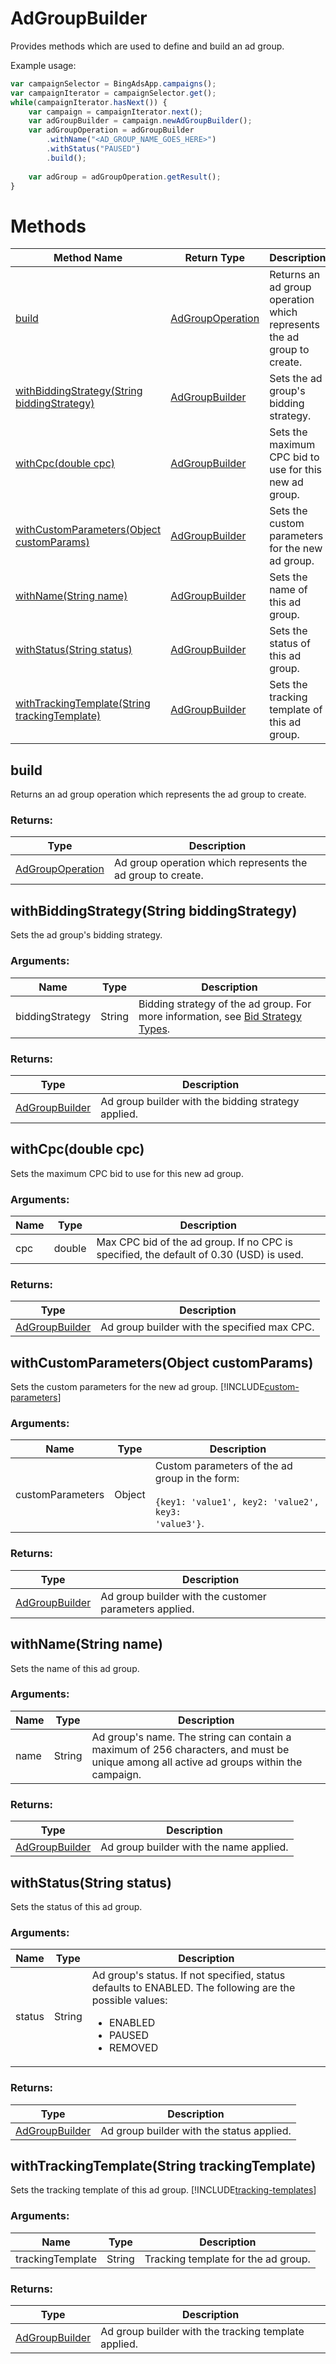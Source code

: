 # AdGroupBuilder
Provides methods which are used to define and build an ad group.

Example usage:
```javascript
var campaignSelector = BingAdsApp.campaigns();
var campaignIterator = campaignSelector.get();
while(campaignIterator.hasNext()) {
    var campaign = campaignIterator.next();
    var adGroupBuilder = campaign.newAdGroupBuilder();
    var adGroupOperation = adGroupBuilder
        .withName("<AD_GROUP_NAME_GOES_HERE>")
        .withStatus("PAUSED")
        .build();
    
    var adGroup = adGroupOperation.getResult();
}
```

# Methods
|Method Name|Return Type|Description|
|-|-|-
[build](#build)|[AdGroupOperation](./AdGroupOperation)|Returns an ad group operation which represents the ad group to create.
[withBiddingStrategy(String biddingStrategy)](#withbiddingstrategy~string-biddingstrategy~)|[AdGroupBuilder](./AdGroupBuilder)|Sets the ad group's bidding strategy.
[withCpc(double cpc)](#withcpc~double-cpc~)|[AdGroupBuilder](./AdGroupBuilder)|Sets the maximum CPC bid to use for this new ad group.
[withCustomParameters(Object customParams)](#withcustomparameters~object-customparams~)|[AdGroupBuilder](./AdGroupBuilder)|Sets the custom parameters for the new ad group.
[withName(String name)](#withname~string-name~)|[AdGroupBuilder](./AdGroupBuilder)|Sets the name of this ad group.
[withStatus(String status)](#withstatus~string-status~)|[AdGroupBuilder](./AdGroupBuilder)|Sets the status of this ad group.
[withTrackingTemplate(String trackingTemplate)](#withtrackingtemplate~string-trackingtemplate~)|[AdGroupBuilder](./AdGroupBuilder)|Sets the tracking template of this ad group.

## <a name="build"></a>build
Returns an ad group operation which represents the ad group to create.

### Returns:
|Type|Description|
|-|-
[AdGroupOperation](./AdGroupOperation)|Ad group operation which represents the ad group to create.

## <a name="withbiddingstrategy~string-biddingstrategy~"></a>withBiddingStrategy(String biddingStrategy)
Sets the ad group's bidding strategy. 

### Arguments:
|Name|Type|Description|
|-|-|-
biddingStrategy|String|Bidding strategy of the ad group. For more information, see [Bid Strategy Types](/bingads/guides/budget-bid-strategies#bidstrategytypes).<br />
### Returns:
|Type|Description|
|-|-
[AdGroupBuilder](./AdGroupBuilder)|Ad group builder with the bidding strategy applied.

## <a name="withcpc~double-cpc~"></a>withCpc(double cpc)
Sets the maximum CPC bid to use for this new ad group. 

### Arguments:
|Name|Type|Description|
|-|-|-
cpc|double|Max CPC bid of the ad group. If no CPC is specified, the default of 0.30 (USD) is used.
### Returns:
|Type|Description|
|-|-
[AdGroupBuilder](./AdGroupBuilder)|Ad group builder with the specified max CPC.

## <a name="withcustomparameters~object-customparams~"></a>withCustomParameters(Object customParams)
Sets the custom parameters for the new ad group. [!INCLUDE[custom-parameters](../includes/custom-parameters.md)]

### Arguments:
|Name|Type|Description|
|-|-|-
customParameters|Object|Custom parameters of the ad group in the form:<br /><br /><code>{key1: 'value1', key2: 'value2', key3: 'value3'}</code>.
### Returns:
|Type|Description|
|-|-
[AdGroupBuilder](./AdGroupBuilder)|Ad group builder with the customer parameters applied.

## <a name="withname~string-name~"></a>withName(String name)
Sets the name of this ad group.

### Arguments:
|Name|Type|Description|
|-|-|-
name|String|Ad group's name. The string can contain a maximum of 256 characters, and must be unique among all active ad groups within the campaign.
### Returns:
|Type|Description|
|-|-
[AdGroupBuilder](./AdGroupBuilder)|Ad group builder with the name applied.

## <a name="withstatus~string-status~"></a>withStatus(String status)
Sets the status of this ad group. 

### Arguments:
|Name|Type|Description|
|-|-|-
status|String|Ad group's status. If not specified, status defaults to ENABLED.  The following are the possible values: <br/><ul><li>ENABLED</li><li>PAUSED</li><li>REMOVED</li></ul>
### Returns:
|Type|Description|
|-|-
[AdGroupBuilder](./AdGroupBuilder)|Ad group builder with the status applied.

## <a name="withtrackingtemplate~string-trackingtemplate~"></a>withTrackingTemplate(String trackingTemplate)
Sets the tracking template of this ad group. [!INCLUDE[tracking-templates](../includes/tracking-templates.md)]

### Arguments:
|Name|Type|Description|
|-|-|-
trackingTemplate|String|Tracking template for the ad group.
### Returns:
|Type|Description|
|-|-
[AdGroupBuilder](./AdGroupBuilder)|Ad group builder with the tracking template applied.

